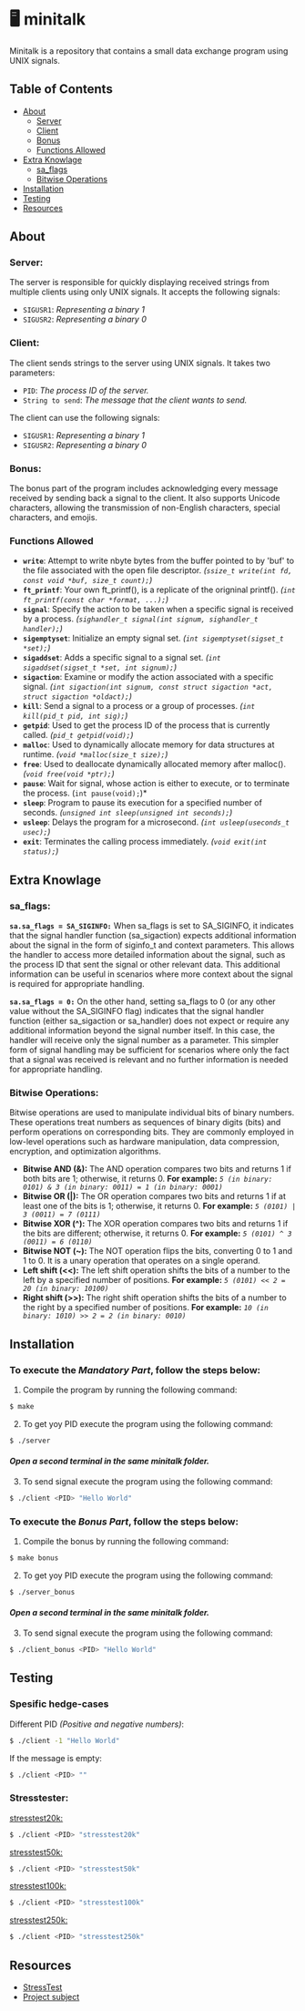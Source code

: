 # 🖥️ minitalk

Minitalk is a repository that contains a small data exchange program using UNIX signals. 

## Table of Contents

- [About](#About)
	- [ Server](#Server)
	- [ Client](#Client)
	- [ Bonus](#Bonus)
	- [ Functions Allowed](#Functions-Allowed)
- [Extra Knowlage](#Extra-Knowlage)
	- [ sa_flags](#sa_flags)
	- [ Bitwise Operations](#Bitwise-Operations)
- [Installation](#Installation)
- [Testing](#Testing)
- [Resources](#Resources)

## About 

### Server:
The server is responsible for quickly displaying received strings from multiple clients using only UNIX signals. It accepts the following signals:

- `SIGUSR1`: *Representing a binary 1*
- `SIGUSR2`: *Representing a binary 0*

### Client:
The client sends strings to the server using UNIX signals. It takes two parameters:

- `PID`: *The process ID of the server.*
- `String to send`: *The message that the client wants to send.*

The client can use the following signals:

- `SIGUSR1`: *Representing a binary 1*
- `SIGUSR2`: *Representing a binary 0*

### Bonus:
The bonus part of the program includes acknowledging every message received by sending back a signal to the client. It also supports Unicode characters, allowing the transmission of non-English characters, special characters, and emojis.

### Functions Allowed

- **`write`**: Attempt to write nbyte bytes from the buffer pointed to by 'buf' to the file associated with the open file descriptor. *(`ssize_t write(int fd, const void *buf, size_t count);`)*
- **`ft_printf`**: Your own ft_printf(), is a replicate of the origninal printf(). *(`int ft_printf(const char *format, ...);`)*
- **`signal`**: Specify the action to be taken when a specific signal is received by a process. *(`sighandler_t signal(int signum, sighandler_t handler);`)*
- **`sigemptyset`**: Initialize an empty signal set. *(`int sigemptyset(sigset_t *set);`)*
- **`sigaddset`**: Adds a specific signal to a signal set. *(`int sigaddset(sigset_t *set, int signum);`)*
- **`sigaction`**: Examine or modify the action associated with a specific signal. *(`int sigaction(int signum, const struct sigaction *act, struct sigaction *oldact);`)*
- **`kill`**: Send a signal to a process or a group of processes. *(`int kill(pid_t pid, int sig);`)*
- **`getpid`**: Used to get the process ID of the process that is currently called. *(`pid_t getpid(void);`)*
- **`malloc`**: Used to dynamically allocate memory for data structures at runtime. *(`void *malloc(size_t size);`)*
- **`free`**:  Used to deallocate dynamically allocated memory after malloc(). *(`void free(void *ptr);`)*
- **`pause`**: Wait for signal, whose action is either to execute, or to terminate the process. (`int pause(void);`)*
- **`sleep`**: Program to pause its execution for a specified number of seconds. *(`unsigned int sleep(unsigned int seconds);`)*
- **`usleep`**: Delays the program for a microsecond. *(`int usleep(useconds_t usec);`)*
- **`exit`**: Terminates the calling process immediately. *(`void exit(int status);`)*

## Extra Knowlage

### sa_flags:
**`sa.sa_flags = SA_SIGINFO:`** When sa_flags is set to SA_SIGINFO, it indicates that the signal handler function (sa_sigaction) expects additional information about the signal in the form of siginfo_t and context parameters. This allows the handler to access more detailed information about the signal, such as the process ID that sent the signal or other relevant data. This additional information can be useful in scenarios where more context about the signal is required for appropriate handling.

**`sa.sa_flags = 0:`** On the other hand, setting sa_flags to 0 (or any other value without the SA_SIGINFO flag) indicates that the signal handler function (either sa_sigaction or sa_handler) does not expect or require any additional information beyond the signal number itself. In this case, the handler will receive only the signal number as a parameter. This simpler form of signal handling may be sufficient for scenarios where only the fact that a signal was received is relevant and no further information is needed for appropriate handling.

### Bitwise Operations:

Bitwise operations are used to manipulate individual bits of binary numbers. These operations treat numbers as sequences of binary digits (bits) and perform operations on corresponding bits. They are commonly employed in low-level operations such as hardware manipulation, data compression, encryption, and optimization algorithms.

- **Bitwise AND (&):** The AND operation compares two bits and returns 1 if both bits are 1; otherwise, it returns 0. **For example:**  *`5 (in binary: 0101) & 3 (in binary: 0011) = 1 (in binary: 0001)`*
- **Bitwise OR (|):** The OR operation compares two bits and returns 1 if at least one of the bits is 1; otherwise, it returns 0. **For example:** *`5 (0101) | 3 (0011) = 7 (0111)`*
- **Bitwise XOR (^):** The XOR operation compares two bits and returns 1 if the bits are different; otherwise, it returns 0. **For example:** *`5 (0101) ^ 3 (0011) = 6 (0110)`*
- **Bitwise NOT (~):** The NOT operation flips the bits, converting 0 to 1 and 1 to 0. It is a unary operation that operates on a single operand. 
- **Left shift (<<):** The left shift operation shifts the bits of a number to the left by a specified number of positions. **For example:** *`5 (0101) << 2 = 20 (in binary: 10100)`*
- **Right shift (>>):** The right shift operation shifts the bits of a number to the right by a specified number of positions. **For example:** *`10 (in binary: 1010) >> 2 = 2 (in binary: 0010)`*
	

## Installation

### To execute the *Mandatory Part*, follow the steps below:

1. Compile the program by running the following command:
```bash
$ make
```
2. To get yoy PID execute the program using the following command: 
```bash
$ ./server
```
#### ***Open a second terminal in the same minitalk folder.***
3. To send signal execute the program using the following command:
```bash
$ ./client <PID> "Hello World"
```


### To execute the *Bonus Part*, follow the steps below:

1. Compile the bonus by running the following command:
```bash
$ make bonus
```
2. To get yoy PID execute the program using the following command: 
```bash
$ ./server_bonus
```
#### ***Open a second terminal in the same minitalk folder.***
3. To send signal execute the program using the following command:
```bash
$ ./client_bonus <PID> "Hello World"
```

## Testing

### Spesific hedge-cases 
Different PID *(Positive and negative numbers)*:
```bash
$ ./client -1 "Hello World"
```
If the message is empty:
```bash
$ ./client <PID> ""
```

### Stresstester:
[stresstest20k:](https://github.com/XEDGit/minitalk/blob/master/stresstest20k)
```bash
$ ./client <PID> "stresstest20k"
```
[stresstest50k:](https://github.com/XEDGit/minitalk/blob/master/stresstest50k)
```bash
$ ./client <PID> "stresstest50k"
```
[stresstest100k:](https://github.com/XEDGit/minitalk/blob/master/stresstest100k)
```bash
$ ./client <PID> "stresstest100k"
```
[stresstest250k:](https://github.com/XEDGit/minitalk/blob/master/stresstest250k)
```bash
$ ./client <PID> "stresstest250k"
```

## Resources

- [StressTest](https://github.com/XEDGit/minitalk/tree/master)
- [Project subject](https://cdn.intra.42.fr/pdf/pdf/68781/en.subject.pdf)
